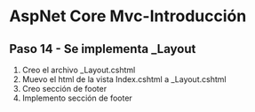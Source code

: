 # AspNet Core Mvc-Introducción

## Paso 14 - Se implementa _Layout

1. Creo el archivo _Layout.cshtml
2. Muevo el html de la vista Index.cshtml a _Layout.cshtml
3. Creo sección de footer
4. Implemento sección de footer



